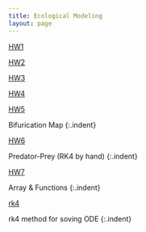 ```yaml
---
title: Ecological Modeling
layout: page
---
```


<style>
    tab0 { padding-left: 1.1em; }
    tab1 { padding-left: 4em; }
    tab2 { padding-left: 8em; }
    ul {list-style-image: none;}
    p.indent{
    	padding-left: 1.1em;
    }
</style>


[HW1](/notes/106-2/Eco_model/HW1.html)

[HW2](/notes/106-2/Eco_model/HW2.html)

[HW3](/notes/106-2/Eco_model/HW3.html)

[HW4](/notes/106-2/Eco_model/HW4.html)

[HW5](/notes/106-2/Eco_model/HW5.html)

Bifurication Map
{:.indent}
 
[HW6](/notes/106-2/Eco_model/HW6.html)

Predator-Prey (RK4 by hand)
{:.indent}

[HW7](/notes/106-2/Eco_model/HW7.html)

Array & Functions
{:.indent}

[rk4](/notes/106-2/Eco_model/rk4.html)

rk4 method for soving ODE
{:.indent}